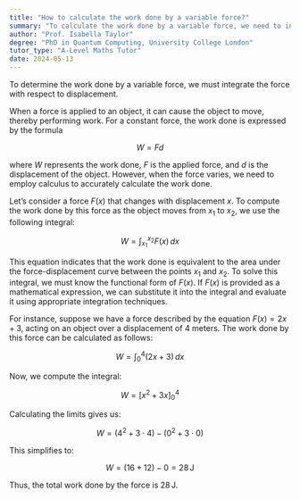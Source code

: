 ```yaml
---
title: "How to calculate the work done by a variable force?"
summary: "To calculate the work done by a variable force, we need to integrate the force with respect to displacement."
author: "Prof. Isabella Taylor"
degree: "PhD in Quantum Computing, University College London"
tutor_type: "A-Level Maths Tutor"
date: 2024-05-13
---
```


To determine the work done by a variable force, we must integrate the force with respect to displacement.

When a force is applied to an object, it can cause the object to move, thereby performing work. For a constant force, the work done is expressed by the formula 

$$
W = Fd 
$$ 

where $W$ represents the work done, $F$ is the applied force, and $d$ is the displacement of the object. However, when the force varies, we need to employ calculus to accurately calculate the work done.

Let’s consider a force $F(x)$ that changes with displacement $x$. To compute the work done by this force as the object moves from $x_1$ to $x_2$, we use the following integral:

$$
W = \int_{x_1}^{x_2} F(x) \, dx 
$$

This equation indicates that the work done is equivalent to the area under the force-displacement curve between the points $x_1$ and $x_2$. To solve this integral, we must know the functional form of $F(x)$. If $F(x)$ is provided as a mathematical expression, we can substitute it into the integral and evaluate it using appropriate integration techniques.

For instance, suppose we have a force described by the equation $F(x) = 2x + 3$, acting on an object over a displacement of $4$ meters. The work done by this force can be calculated as follows:

$$
W = \int_{0}^{4} (2x + 3) \, dx 
$$

Now, we compute the integral:

$$
W = \left[ x^2 + 3x \right]_{0}^{4}
$$

Calculating the limits gives us:

$$
W = (4^2 + 3 \cdot 4) - (0^2 + 3 \cdot 0) 
$$

This simplifies to:

$$
W = (16 + 12) - 0 = 28 \, \text{J}
$$

Thus, the total work done by the force is $28 \, \text{J}$.
    